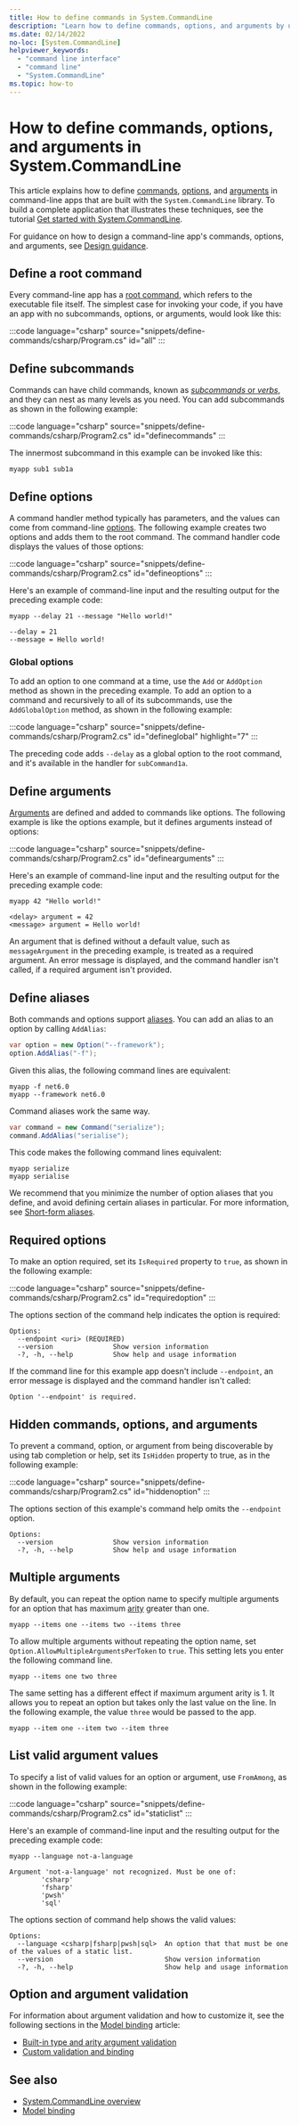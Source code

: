 ```yaml
---
title: How to define commands in System.CommandLine
description: "Learn how to define commands, options, and arguments by using the System.Commandline library."
ms.date: 02/14/2022
no-loc: [System.CommandLine]
helpviewer_keywords:
  - "command line interface"
  - "command line"
  - "System.CommandLine"
ms.topic: how-to
---
```

# How to define commands, options, and arguments in System.CommandLine

This article explains how to define [commands](syntax.md#commands), [options](syntax.md#options), and [arguments](syntax.md#arguments) in command-line apps that are built with the `System.CommandLine` library. To build a complete application that illustrates these techniques, see the tutorial [Get started with System.CommandLine](get-started-tutorial.md).

For guidance on how to design a command-line app's commands, options, and arguments, see [Design guidance](syntax.md#design-guidance).

## Define a root command

Every command-line app has a [root command](syntax.md#root-commands), which refers to the executable file itself. The simplest case for invoking your code, if you have an app with no subcommands, options, or arguments, would look like this:

:::code language="csharp" source="snippets/define-commands/csharp/Program.cs" id="all" :::

## Define subcommands

Commands can have child commands, known as [*subcommands* or *verbs*](syntax.md#subcommands), and they can nest as many levels as you need. You can add subcommands as shown in the following example:

:::code language="csharp" source="snippets/define-commands/csharp/Program2.cs" id="definecommands" :::

The innermost subcommand in this example can be invoked like this:

```console
myapp sub1 sub1a
```

## Define options

A command handler method typically has parameters, and the values can come from command-line [options](syntax.md#options). The following example creates two options and adds them to the root command. The command handler code displays the values of those options:

:::code language="csharp" source="snippets/define-commands/csharp/Program2.cs" id="defineoptions" :::

Here's an example of command-line input and the resulting output for the preceding example code:

```console
myapp --delay 21 --message "Hello world!"
```

```output
--delay = 21
--message = Hello world!
```

### Global options

To add an option to one command at a time, use the `Add` or `AddOption` method as shown in the preceding example. To add an option to a command and recursively to all of its subcommands, use the `AddGlobalOption` method, as shown in the following example:

:::code language="csharp" source="snippets/define-commands/csharp/Program2.cs" id="defineglobal" highlight="7" :::

The preceding code adds `--delay` as a global option to the root command, and it's available in the handler for `subCommand1a`.

## Define arguments

[Arguments](syntax.md#arguments) are defined and added to commands like options. The following example is like the options example, but it defines arguments instead of options:

:::code language="csharp" source="snippets/define-commands/csharp/Program2.cs" id="definearguments" :::

Here's an example of command-line input and the resulting output for the preceding example code:

```console
myapp 42 "Hello world!"
```

```output
<delay> argument = 42
<message> argument = Hello world!
```

An argument that is defined without a default value, such as `messageArgument` in the preceding example, is treated as a required argument.  An error message is displayed, and the command handler isn't called, if a required argument isn't provided.

## Define aliases

Both commands and options support [aliases](syntax.md#aliases). You can add an alias to an option by calling `AddAlias`:

```csharp
var option = new Option("--framework");
option.AddAlias("-f");
```

Given this alias, the following command lines are equivalent:

```console
myapp -f net6.0
myapp --framework net6.0
```

Command aliases work the same way.

```csharp
var command = new Command("serialize");
command.AddAlias("serialise");
```

This code makes the following command lines equivalent:

```console
myapp serialize
myapp serialise
```

We recommend that you minimize the number of option aliases that you define, and avoid defining certain aliases in particular. For more information, see [Short-form aliases](syntax.md#short-form-aliases).

## Required options

To make an option required, set its `IsRequired` property to `true`, as shown in the following example:

:::code language="csharp" source="snippets/define-commands/csharp/Program2.cs" id="requiredoption" :::

The options section of the command help indicates the option is required:

```output
Options:
  --endpoint <uri> (REQUIRED)
  --version               Show version information
  -?, -h, --help          Show help and usage information
```

If the command line for this example app doesn't include `--endpoint`, an error message is displayed and the command handler isn't called:

```output
Option '--endpoint' is required.
```

## Hidden commands, options, and arguments

To prevent a command, option, or argument from being discoverable by using tab completion or help, set its `IsHidden` property to true, as in the following example:

:::code language="csharp" source="snippets/define-commands/csharp/Program2.cs" id="hiddenoption" :::

The options section of this example's command help omits the `--endpoint` option.

```output
Options:
  --version               Show version information
  -?, -h, --help          Show help and usage information
```

## Multiple arguments

By default, you can repeat the option name to specify multiple arguments for an option that has maximum [arity](syntax.md#argument-arity) greater than one.

```console
myapp --items one --items two --items three
```

To allow multiple arguments without repeating the option name, set `Option.AllowMultipleArgumentsPerToken` to `true`. This setting lets you enter the following command line.

```console
myapp --items one two three
```

The same setting has a different effect if maximum argument arity is 1. It allows you to repeat an option but takes only the last value on the line. In the following example, the value `three` would be passed to the app.

```console
myapp --item one --item two --item three
```

## List valid argument values

To specify a list of valid values for an option or argument, use `FromAmong`, as shown in the following example:

:::code language="csharp" source="snippets/define-commands/csharp/Program2.cs" id="staticlist" :::

Here's an example of command-line input and the resulting output for the preceding example code:

```console
myapp --language not-a-language
```

```output
Argument 'not-a-language' not recognized. Must be one of:
        'csharp'
        'fsharp'
        'pwsh'
        'sql'
```

The options section of command help shows the valid values:

```output
Options:
  --language <csharp|fsharp|pwsh|sql>  An option that that must be one of the values of a static list.
  --version                            Show version information
  -?, -h, --help                       Show help and usage information
```

## Option and argument validation

For information about argument validation and how to customize it, see the following sections in the [Model binding](model-binding.md) article:

* [Built-in type and arity argument validation](model-binding.md#built-in-argument-validation)
* [Custom validation and binding](model-binding.md#custom-validation-and-binding)

## See also

* [System.CommandLine overview](index.md)
* [Model binding](model-binding.md)
